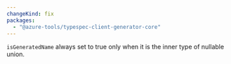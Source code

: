 ```yaml
---
changeKind: fix
packages:
  - "@azure-tools/typespec-client-generator-core"
---
```


`isGeneratedName` always set to true only when it is the inner type of nullable union.